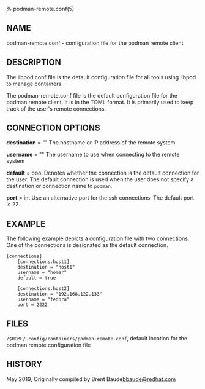 % podman-remote.conf(5)

## NAME
podman-remote.conf - configuration file for the podman remote client

## DESCRIPTION
The libpod.conf file is the default configuration file for all tools using
libpod to manage containers.

The podman-remote.conf file is the default configuration file for the podman
remote client.  It is in the TOML format.  It is primarily used to keep track
of the user's remote connections.

## CONNECTION OPTIONS
**destination** = ""
  The hostname or IP address of the remote system

**username** = ""
  The username to use when connecting to the remote system

**default** = bool
  Denotes whether the connection is the default connection for the user.  The default connection
  is used when the user does not specify a destination or connection name to `podman`.

**port** = int
  Use an alternative port for the ssh connections.  The default port is 22.


## EXAMPLE

The following example depicts a configuration file with two connections.  One of the connections
is designated as the default connection.
```
[connections]
    [connections.host1]
    destination = "host1"
    username = "homer"
    default = true

    [connections.host2]
    destination = "192.168.122.133"
    username = "fedora"
    port = 2222
```

## FILES
  `/$HOME/.config/containers/podman-remote.conf`, default location for the podman remote
configuration file

## HISTORY
May 2019, Originally compiled by Brent Baude<bbaude@redhat.com>
